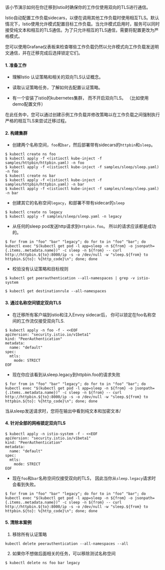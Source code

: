 该小节演示如何在你迁移到Istio时确保你的工作仅使用双向的TLS进行通信。

Istio自动配置工作负载sidecars，以便在调用其他工作负载时使用相互TLS。默认情况下，Istio使用允许模式配置目标工作负载。当允许模式启用时，服务可以同时接受纯文本和相互的TLS通信。为了只允许相互的TLS通信，需要将配置更改为严格模式。

您可以使用Grafana仪表板来检查哪些工作负载仍然以允许模式向工作负载发送明文通信，并在迁移完成后选择锁定它们。

#### 1. 准备工作

- 理解Istio 认证策略和相关的双向TLS认证概念。

- 读取认证策略任务，了解如何去配置认证策略。

- 有一个安装了istio的kubernetes集群， 而不开启双向TLS。 （比如使用demo配置文件）

在此任务中，您可以通过创建示例工作负载并修改策略以在工作负载之间强制执行严格的相互TLS来尝试迁移过程。

#### 2. 构建集群

- 创建两个名称空间，`foo`和`bar`，然后部署带有sidecars的`httpbin`和`sleep`。

```shell
$ kubectl create ns foo
$ kubectl apply -f <(istioctl kube-inject -f samples/httpbin/httpbin.yaml) -n foo
$ kubectl apply -f <(istioctl kube-inject -f samples/sleep/sleep.yaml) -n foo
$ kubectl create ns bar
$ kubectl apply -f <(istioctl kube-inject -f samples/httpbin/httpbin.yaml) -n bar
$ kubectl apply -f <(istioctl kube-inject -f samples/sleep/sleep.yaml) -n bar
```

- 创建其它的名称空间`legacy`，和部署不带有sidecar的`sleep`

```shell
$ kubectl create ns legacy
$ kubectl apply -f samples/sleep/sleep.yaml -n legacy
```

- 从任何的sleep pod发送http请求到`httpbin.foo`。 所以的请求应该都是成功的。

```shell
$ for from in "foo" "bar" "legacy"; do for to in "foo" "bar"; do kubectl exec "$(kubectl get pod -l app=sleep -n ${from} -o jsonpath={.items..metadata.name})" -c sleep -n ${from} -- curl http://httpbin.${to}:8000/ip -s -o /dev/null -w "sleep.${from} to httpbin.${to}: %{http_code}\n"; done; done

```

- 校验没有认证策略和目标规则

```shell
$ kubectl get peerauthentication --all-namespaces | grep -v istio-system

$ kubectl get destinationrule --all-namespaces
```

#### 3. 通过名称空间锁定双向TLS

- 在迁移所有客户端到istio和注入Envoy sidecar后， 你可以锁定在foo名称空间的工作流仅接受双向TLS.

```SHELL
$ kubectl apply -n foo -f - <<EOF
apiVersion: "security.istio.io/v1beta1"
kind: "PeerAuthentication"
metadata:
  name: "default"
spec:
  mtls:
    mode: STRICT
EOF

```

- 现在你应该看到从sleep.legacy到httpbin.foo的请求失败

```shell
$ for from in "foo" "bar" "legacy"; do for to in "foo" "bar"; do kubectl exec "$(kubectl get pod -l app=sleep -n ${from} -o jsonpath={.items..metadata.name})" -c sleep -n ${from} -- curl http://httpbin.${to}:8000/ip -s -o /dev/null -w "sleep.${from} to httpbin.${to}: %{http_code}\n"; done; done

```

当从sleep发送请求时，您将在输出中看到纯文本和加密文本/

#### 4. 针对全部的网格锁定双向TLS

```shell
$ kubectl apply -n istio-system -f - <<EOF
apiVersion: "security.istio.io/v1beta1"
kind: "PeerAuthentication"
metadata:
  name: "default"
spec:
  mtls:
    mode: STRICT
EOF

```

- 现在`foo`和`bar`名称空间仅接受双向的TLS， 因此当你从`sleep.legacy`请求时会看到失败。

```shell
$ for from in "foo" "bar" "legacy"; do for to in "foo" "bar"; do kubectl exec "$(kubectl get pod -l app=sleep -n ${from} -o jsonpath={.items..metadata.name})" -c sleep -n ${from} -- curl http://httpbin.${to}:8000/ip -s -o /dev/null -w "sleep.${from} to httpbin.${to}: %{http_code}\n"; done; done
```

#### 5. 清除本案例

1. 移除所有认证策略

```shell
kubectl delete peerauthentication --all-namespaces --all
```

2. 如果你不想做后面相关的任务，可以移除测试名称空间

```shell
$ kubectl delete ns foo bar legacy
```